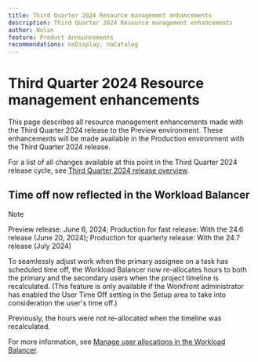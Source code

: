 ```yaml
---
title: Third Quarter 2024 Resource management enhancements
description: Third Quarter 2024 Resource management enhancements
author: Nolan
feature: Product Announcements
recommendations: noDisplay, noCatalog
---
```

# Third Quarter 2024 Resource management enhancements

This page describes all resource management enhancements made with the Third Quarter 2024 release to the Preview environment. These enhancements will be made available in the Production environment with the Third Quarter 2024 release.

For a list of all changes available at this point in the Third Quarter 2024 release cycle, see [Third Quarter 2024 release overview](/help/quicksilver/product-announcements/product-releases/24-q3-release-activity/24-q3-release-overview.md).

## Time off now reflected in the Workload Balancer

>[!NOTE]
>
>Preview release: June 6, 2024; Production for fast release: With the 24.6 release (June 20, 2024); Production for quarterly release: With the 24.7 release (July 2024)

To seamlessly adjust work when the primary assignee on a task has scheduled time off, the Workload Balancer now re-allocates hours to both the primary and the secondary users when the project timeline is recalculated. (This feature is only available if the Workfront administrator has enabled the User Time Off setting in the Setup area to take into consideration the user's time off.)

Previously, the hours were not re-allocated when the timeline was recalculated.

For more information, see [Manage user allocations in the Workload Balancer](/help/quicksilver/resource-mgmt/workload-balancer/manage-user-allocations-workload-balancer.md).
